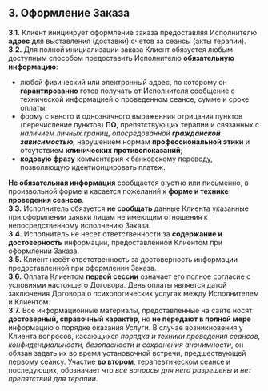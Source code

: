 ## 3. Оформление Заказа

**3.1.** Клиент инициирует оформление заказа предоставляя Исполнителю **адрес** для выставления (доставки) счетов за сеансы (акты терапии).  
**3.2.** Для полной инициализации заказа Клиент обязуется любым доступным способом предоставить Исполнителю **обязательную информацию**:
- любой физический или электронный адрес, по которому он **гарантированно** готов получать от Исполнителя сообщение с технической информацией о проведенном сеансе, сумме и сроке оплаты;
- форму с явного и однозначного выраженния отрицания пунктов (перечисление пунктов) **ПО**, препятствующих терапии и связанных с *наличием личных границ*, *опосредованной **гражданской зависимостью**,* нарушением нормам **профессиональной этики** и отсутствием **клинических противопоказаний**;
- **кодовую фразу** комментария к банковскому переводу, позволяющую  идентифицировать платеж.

**Не обязательная информация** сообщается в устно или письменно, в произвольной форме и касается пожеланий к **форме и технике проведения сеансов**.  
**3.3.** Исполнитель обязуется **не сообщать** данные Клиента указанные при оформлении заявки лицам не
имеющим отношения к непосредственному исполнению Заказа.  
**3.4.** Исполнитель не несет ответственности за **содержание и достоверность** информации, предоставленной Клиентом при оформлении Заказа.  
**3.5.** Клиент несёт ответственность за достоверность информации предоставленной при оформлении Заказа.  
**3.6.** Оплата Клиентом **первой сессии** означает его полное согласие с условиями настоящего Договора. День оплаты является датой заключения Договора о психологических услугах между Исполнителем и Клиентом.  
**3.7.** Все информационные материалы, представленные на сайте носят **достоверный, справочный характер**, но **не передают в полной мере** информацию о порядке
оказания Услуги. В случае возникновения у Клиента вопросов, касающихся *порядка и техники проведения сеансов, конфиденциальности, безопасности и сохранения анонимности*, он обязан задать их во время установочной встречи, предшествующей первому сеансу. Участие **во втором**, терапевтическом сеансе и последующих, обозначает что *все вопросы для него разрешены и нет препятствий для терапии*.
